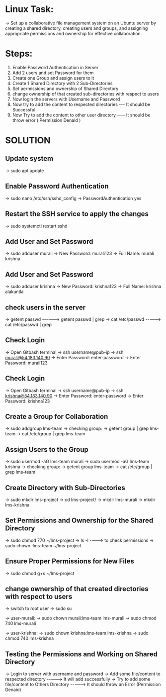 # Linux Task: 

-> Set up a collaborative file management system on an Ubuntu server by creating a shared directory, creating users and groups, and assigning appropriate permissions and ownership for effective collaboration.

# Steps:
1. Enable Password Authentication in Server
2. Add 2 users and set Password for them
3. Create one Group and assign users to it
4. Create 1 Shared Directory with 2 Sub-Directories
5. Set permissions and ownership of Shared Directory
6. change ownership of that created sub-directories with respect to users
7. Now login the servers with Username and Password
8. Now try to add the content to respected directories --- It should be Successful
9. Now Try to add the content to other user directory ---- It should be throw error ( Permission Denaid )


# SOLUTION

## Update system
-> sudo apt update

## Enable Password Authentication
-> sudo nano /etc/ssh/sshd_config
   -> PasswordAuthentication yes

## Restart the SSH service to apply the changes
-> sudo systemctl restart sshd


## Add User and Set Password
-> sudo adduser murali
  -> New Password: murali123
  -> Full Name: murali krishna

## Add User and Set Password
-> sudo adduser krishna
  -> New Password: krishna123
  -> Full Name: krishna alakuntla

## check users in the server
-> getent passwd  ------> getent passwd | grep <username>
-> cat /etc/passwd -----> cat /etc/passwd | grep <username>
  
## Check Login
-> Open Gitbash terminal
-> ssh username@pub-ip
-> ssh murali@54.183.140.90
  -> Enter Password: enter-password
  -> Enter Password: murali123

## Check Login
-> Open Gitbash terminal
-> ssh username@pub-ip
-> ssh krishna@54.183.140.90
  -> Enter Password: enter-password
  -> Enter Password: krishna123

## Create a Group for Collaboration

-> sudo addgroup lms-team
-> checking group: 
  -> getent group | grep lms-team
  -> cat /etc/group | grep lms-team

## Assign Users to the Group
-> sudo usermod -aG lms-team murali
-> sudo usermod -aG lms-team krishna
-> checking group:
  -> getent group lms-team
  -> cat /etc/group | grep lms-team

## Create Directory with Sub-Directories

-> sudo mkdir lms-project
-> cd lms-project/
-> mkdir lms-murali
-> mkdir lms-krishna

## Set Permissions and Ownership for the Shared Directory

-> sudo chmod 770 ~/lms-project
-> ls -l  ----> to check permissions
-> sudo chown :lms-team ~/lms-project

## Ensure Proper Permissions for New Files
-> sudo chmod g+s ~/lms-project

## change ownership of that created directories with respect to users

-> switch to root user
  -> sudo su

-> user-murali: 
  -> sudo chown murali:lms-team lms-murali
  -> sudo chmod 740 lms-murali

-> user-krishna: 
  -> sudo chown krishna:lms-team lms-krishna
  -> sudo chmod 740 lms-krishna

## Testing the Permissions and Working on Shared Directory

-> Login to server with username and password
-> Add some file/content to respected directory -----> It will add successfully
-> Try to add some file/content to Others Directory -----> It should throw an Error (Permission Denaid)

























